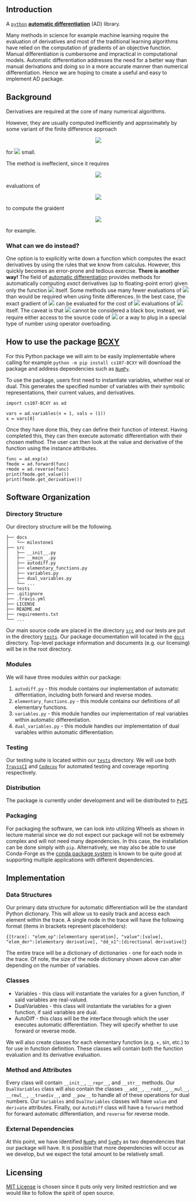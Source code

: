 ## Introduction

A [`python`](https://www.python.org/) [**automatic differentiation**](https://en.wikipedia.org/wiki/Automatic_differentiation) (AD) library.

Many methods in science for example machine learning require the evaluation of derivatives and most of the traditional learning algorithms have relied on the computation of gradients of an objective function. Manual differentiation is cumbersome and impractical in computational models. Automatic differentiation addresses the need for a better way than manual derivations and doing so in a more accurate manner than numerical differentiation. Hence we are hoping to create a useful and easy to implement AD package.


## Background
Derivatives are required at the core of many numerical algorithms.  

However, they are usually computed inefficiently and approximately by some variant of the finite difference approach
<p align="center">
  <img src="https://latex.codecogs.com/svg.latex?f'(x)\approx\frac{f(x+h)-f(x)}{h},"> 
</p>
<p>for <img src="https://latex.codecogs.com/svg.latex?h"> small.</p>
The method is ineffecient, since it requires 
<p align="center">
  <img src="https://latex.codecogs.com/svg.latex?\Omega(n)"> 
</p>  
evaluations of 
<p align="center">
  <img src="https://latex.codecogs.com/svg.latex?f:\mathbb{R}^n\to\mathbb{R}">
</p>
to compute the graident
<p align="center">
  <img src="https://latex.codecogs.com/svg.latex?\nabla%20f(x)=\left(\frac{\partial%20f}{\partial%20x_1}(x),\cdots,\frac{\partial%20f}{\partial%20x_n}(x)\right),">
</p>
for example.

### What can we do instead?
One option is to explicitly write down a function which computes the exact derivatives by using the rules that we know from calculus. However, this quickly becomes an error-prone and tedious exercise. **There is another way!** The field of [automatic differentiation](https://en.wikipedia.org/wiki/Automatic_differentiation) provides methods for automatically computing *exact* derivatives (up to floating-point error) given only the function <img src="https://latex.codecogs.com/svg.latex?f"> itself. Some methods use many fewer evaluations of <img src="https://latex.codecogs.com/svg.latex?f"> than would be required when using finite differences. In the best case, the exact gradient of <img src="https://latex.codecogs.com/svg.latex?f"> can be evaluated for the cost of <img src="https://latex.codecogs.com/svg.latex?\mathcal{O}(1)"> evaluations of <img src="https://latex.codecogs.com/svg.latex?f"> itself. The caveat is that <img src="https://latex.codecogs.com/svg.latex?f"> cannot be considered a black box; instead, we require either access to the source code of <img src="https://latex.codecogs.com/svg.latex?f"> or a way to plug in a special type of number using operator overloading.

## How to use the package [BCXY](https://github.com/cs107-BCXY/cs107-FinalProject)

For this Python package we will aim to be easily implementable where calling for example `python -m pip install cs107-BCXY` will download the package and address dependencies such as [`NumPy`](https://numpy.org/).  

To use the package, users first need to instantiate variables, whether real or dual. This generates the specified number of variables with their symbolic representations, their current values, and derivatives.
```{python}
import cs107-BCXY as ad

vars = ad.variables(n = 1, vals = (1))
x = vars[0]
```
Once they have done this, they can define their function of interest. Having completed this, they can then execute automatic differentiation with their chosen method. The user can then look at the value and derivative of the function using the instance attributes.
```{python}
func = ad.exp(x)
fmode = ad.forward(func)
rmode = ad.reverse(func)
print(fmode.get_value())
print(fmode.get_derivative())
```

## Software Organization

### Directory Structure 
Our directory structure will be the following.
```
├── docs
│   └── milestone1
├── src
│   ├── __init__.py
│   ├── __main__.py
│   ├── autodiff.py
│   ├── elementary_functions.py
│   ├── variables.py
│   ├── dual_variables.py
│   └── ...
├── tests
├── .gitignore
├── .travis.yml
├── LICENSE
├── README.md
├── requirements.txt
└── ...
```
Our main source code are placed in the directory [`src`](/src) and our tests are put in the directory [`tests`](/tests). Our package documentation will located in the [`docs`](/docs) directory. Top-level package information and documents (e.g. our licensing) will be in the root directory.

### Modules
We will have three modules within our package:  
1. `autodiff.py` - this module contains our implementation of automatic differntiation, including both forward and reverse modes.  
2. `elementary_functions.py` - this module contains our definitions of all elementary functions.  
3. `variables.py` - this module handles our implementation of real variables within automatic differentiation.  
4. `dual_variables.py` - this module handles our implementation of dual variables within automatic differentiation.

### Testing
Our testing suite is located within our [`tests`](/tests) directory. We will use both [`TravisCI`](https://travis-ci.org/) and [`Codecov`](https://about.codecov.io/) for automated testing and coverage reporting respectively.

### Distribution

The package is currently under development and will be distributed to [`PyPI`](https://pypi.org/).

### Packaging

For packaging the software, we can look into utilizing Wheels as shown in lecture material since we do not expect our package will not be extremely complex and will not need many dependencies. In this case, the installation can be done simply with `pip`. Alternatively, we may also be able to use Conda-Forge as the [conda package system](https://docs.conda.io/en/latest/) is known to be quite good at supporting multiple applications with different dependencies.

## Implementation

### Data Structures

Our primary data structure for automatic differentiation will be the standard Python dictionary. This will allow us to easily track and access each element within the trace. A single node in the trace will have the following format (items in brackets represent placeholders):
```{python}
{[trace]: "elem_op":[elementary operation], "value":[value], "elem_der":[elementary derivative], "dd_x1":[directional derivative]}
```
The entire trace will be a dictionary of dictionaries - one for each node in the trace. Of note, the size of the node dictionary shown above can alter depending on the number of variables.

### Classes

- Variables - this class will instantiate the variales for a given function, if said variables are real-valued.  
- DualVariables - this class will instantiate the variables for a given function, if said variables are dual.  
- AutoDiff - this class will be the interface through which the user executes automatic differentiation. They will specify whether to use forward or reverse mode.  

We will also create classes for each elementary function (e.g. +, sin, etc.) to for use in function definition. These classes will contain both the function evaluation and its derivative evaluation.

### Method and Attributes

Every class will contain ``__init__``, ``__repr__``, and ``__str__`` methods. Our ``DualVariables`` class will also contain the classes ``__add__``, ``__radd__``, ``__mul__``, ``__rmul__``, ``__truediv__``, and ``__pow__`` to handle all of these operations for dual numbers. Our ``Variables`` and ``DualVariables`` classes will have ``value`` and ``derivate`` attributes. Finally, our ``AutoDiff`` class will have a ``forward`` method for forward automatic differentiation, and ``reverse`` for reverse mode.

### External Dependencies

At this point, we have identified [`NumPy`](https://numpy.org/) and [`SymPy`](https://www.sympy.org/en/index.html) as two dependencies that our package will have. It is possible that more dependencies will occur as we develop, but we expect the total amount to be relatively small.

## Licensing
[MIT License](/LICENSE) is chosen since it puts only very limited restriction and we would like to follow the spirit of open source.


